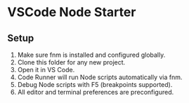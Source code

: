 # VSCode Node Starter

## Setup
1. Make sure fnm is installed and configured globally.
2. Clone this folder for any new project.
3. Open it in VS Code.
4. Code Runner will run Node scripts automatically via fnm.
5. Debug Node scripts with F5 (breakpoints supported).
6. All editor and terminal preferences are preconfigured.
